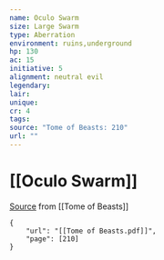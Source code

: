```yaml
---
name: Oculo Swarm
size: Large Swarm
type: Aberration
environment: ruins,underground
hp: 130
ac: 15
initiative: 5
alignment: neutral evil
legendary: 
lair: 
unique: 
cr: 4
tags: 
source: "Tome of Beasts: 210"
url: ""
---
```

# [[Oculo Swarm]]

[Source](zotero://open-pdf/library/items/ULEQWHJM?page=210) from [[Tome of Beasts]]

```pdf
{
	"url": "[[Tome of Beasts.pdf]]",
	"page": [210]
}
```

